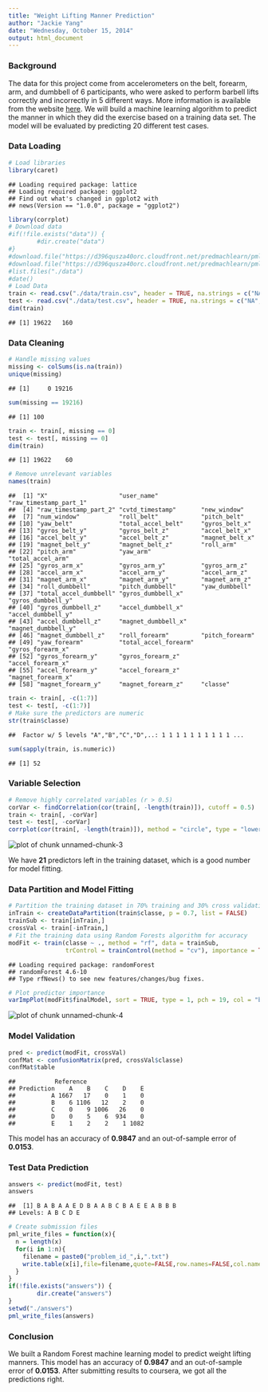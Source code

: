 ```yaml
---
title: "Weight Lifting Manner Prediction"
author: "Jackie Yang"
date: "Wednesday, October 15, 2014"
output: html_document
---
```


### Background

The data for this project come from accelerometers on the belt, forearm, arm, and dumbbell of 6 participants, who were asked to perform barbell lifts correctly and incorrectly in 5 different ways. More information is available from the website [here](http://groupware.les.inf.puc-rio.br/har). We will build a machine learning algorithm to predict the manner in which they did the exercise based on a training data set. The model will be evaluated by predicting 20 different test cases. 

### Data Loading


```r
# Load libraries
library(caret)
```

```
## Loading required package: lattice
## Loading required package: ggplot2
## Find out what's changed in ggplot2 with
## news(Version == "1.0.0", package = "ggplot2")
```

```r
library(corrplot)
# Download data
#if(!file.exists("data")) {
        #dir.create("data")
#}
#download.file("https://d396qusza40orc.cloudfront.net/predmachlearn/pml-training.csv", "./data/train.csv")
#download.file("https://d396qusza40orc.cloudfront.net/predmachlearn/pml-testing.csv", "./data/test.csv")
#list.files("./data")
#date()
# Load Data
train <- read.csv("./data/train.csv", header = TRUE, na.strings = c("NA", ""))
test <- read.csv("./data/test.csv", header = TRUE, na.strings = c("NA", ""))
dim(train)
```

```
## [1] 19622   160
```

### Data Cleaning


```r
# Handle missing values
missing <- colSums(is.na(train))
unique(missing)
```

```
## [1]     0 19216
```

```r
sum(missing == 19216)
```

```
## [1] 100
```

```r
train <- train[, missing == 0]
test <- test[, missing == 0]
dim(train)
```

```
## [1] 19622    60
```

```r
# Remove unrelevant variables
names(train)
```

```
##  [1] "X"                    "user_name"            "raw_timestamp_part_1"
##  [4] "raw_timestamp_part_2" "cvtd_timestamp"       "new_window"          
##  [7] "num_window"           "roll_belt"            "pitch_belt"          
## [10] "yaw_belt"             "total_accel_belt"     "gyros_belt_x"        
## [13] "gyros_belt_y"         "gyros_belt_z"         "accel_belt_x"        
## [16] "accel_belt_y"         "accel_belt_z"         "magnet_belt_x"       
## [19] "magnet_belt_y"        "magnet_belt_z"        "roll_arm"            
## [22] "pitch_arm"            "yaw_arm"              "total_accel_arm"     
## [25] "gyros_arm_x"          "gyros_arm_y"          "gyros_arm_z"         
## [28] "accel_arm_x"          "accel_arm_y"          "accel_arm_z"         
## [31] "magnet_arm_x"         "magnet_arm_y"         "magnet_arm_z"        
## [34] "roll_dumbbell"        "pitch_dumbbell"       "yaw_dumbbell"        
## [37] "total_accel_dumbbell" "gyros_dumbbell_x"     "gyros_dumbbell_y"    
## [40] "gyros_dumbbell_z"     "accel_dumbbell_x"     "accel_dumbbell_y"    
## [43] "accel_dumbbell_z"     "magnet_dumbbell_x"    "magnet_dumbbell_y"   
## [46] "magnet_dumbbell_z"    "roll_forearm"         "pitch_forearm"       
## [49] "yaw_forearm"          "total_accel_forearm"  "gyros_forearm_x"     
## [52] "gyros_forearm_y"      "gyros_forearm_z"      "accel_forearm_x"     
## [55] "accel_forearm_y"      "accel_forearm_z"      "magnet_forearm_x"    
## [58] "magnet_forearm_y"     "magnet_forearm_z"     "classe"
```

```r
train <- train[, -c(1:7)]
test <- test[, -c(1:7)]
# Make sure the predictors are numeric
str(train$classe)
```

```
##  Factor w/ 5 levels "A","B","C","D",..: 1 1 1 1 1 1 1 1 1 1 ...
```

```r
sum(sapply(train, is.numeric))
```

```
## [1] 52
```

### Variable Selection


```r
# Remove highly correlated variables (r > 0.5)
corVar <- findCorrelation(cor(train[, -length(train)]), cutoff = 0.5)
train <- train[, -corVar]
test <- test[, -corVar]
corrplot(cor(train[, -length(train)]), method = "circle", type = "lower")
```

![plot of chunk unnamed-chunk-3](figure/unnamed-chunk-3.png) 

We have **21** predictors left in the training dataset, which is a good number for model fitting. 

### Data Partition and Model Fitting


```r
# Partition the training dataset in 70% training and 30% cross validation
inTrain <- createDataPartition(train$classe, p = 0.7, list = FALSE)
trainSub <- train[inTrain,]
crossVal <- train[-inTrain,]
# Fit the training data using Random Forests algorithm for accuracy
modFit <- train(classe ~ ., method = "rf", data = trainSub, 
                trControl = trainControl(method = "cv"), importance = TRUE)
```

```
## Loading required package: randomForest
## randomForest 4.6-10
## Type rfNews() to see new features/changes/bug fixes.
```

```r
# Plot predictor importance
varImpPlot(modFit$finalModel, sort = TRUE, type = 1, pch = 19, col = "blue")
```

![plot of chunk unnamed-chunk-4](figure/unnamed-chunk-4.png) 

### Model Validation


```r
pred <- predict(modFit, crossVal)
confMat <- confusionMatrix(pred, crossVal$classe)
confMat$table
```

```
##           Reference
## Prediction    A    B    C    D    E
##          A 1667   17    0    1    0
##          B    6 1106   12    2    0
##          C    0    9 1006   26    0
##          D    0    5    6  934    0
##          E    1    2    2    1 1082
```

This model has an accuracy of **0.9847** and an out-of-sample error of **0.0153**.

### Test Data Prediction


```r
answers <- predict(modFit, test)
answers
```

```
##  [1] B A B A A E D B A A B C B A E E A B B B
## Levels: A B C D E
```

```r
# Create submission files
pml_write_files = function(x){
  n = length(x)
  for(i in 1:n){
    filename = paste0("problem_id_",i,".txt")
    write.table(x[i],file=filename,quote=FALSE,row.names=FALSE,col.names=FALSE)
  }
}
if(!file.exists("answers")) {
        dir.create("answers")
}
setwd("./answers")
pml_write_files(answers)
```

### Conclusion

We built a Random Forest machine learning model to predict weight lifting manners. This model has an accuracy of **0.9847** and an out-of-sample error of **0.0153**. After submitting results to coursera, we got all the predictions right.
